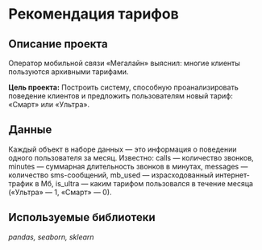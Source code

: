 # Рекомендация тарифов

## Описание проекта
Оператор мобильной связи «Мегалайн» выяснил: многие клиенты пользуются архивными тарифами. 

**Цель проекта:** Построить систему, способную проанализировать поведение клиентов и предложить пользователям новый тариф: «Смарт» или «Ультра». 

## Данные
Каждый объект в наборе данных — это информация о поведении одного пользователя за месяц. 
Известно: сalls — количество звонков, minutes — суммарная длительность звонков в минутах, messages — количество sms-сообщений, mb_used — израсходованный интернет-трафик в Мб, is_ultra — каким тарифом пользовался в течение месяца («Ультра» — 1, «Смарт» — 0).

## Используемые библиотеки
*pandas, seaborn, sklearn*
